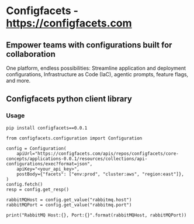 # Configfacets - https://configfacets.com

## Empower teams with configurations built for collaboration

One platform, endless possibilities: Streamline application and deployment configurations, Infrastructure as Code (IaC), agentic prompts, feature flags, and more.

## Configfacets python client library

### Usage

```
pip install configfacets==0.0.1
```

```
from configfacets.configuration import Configuration

config = Configuration(
    apiUrl="https://configfacets.com/apis/repos/configfacets/core-concepts/applications-0.0.1/resources/collections/api-configurations/exec?format=json",
    apiKey="<your_api_key>",
    postBody={"facets": ["env:prod", "cluster:aws", "region:east"]},
)
config.fetch()
resp = config.get_resp()

rabbitMQHost = config.get_value("rabbitmq.host")
rabbitMQPort = config.get_value("rabbitmq.port")

print("RabbitMQ Host:{}, Port:{}".format(rabbitMQHost, rabbitMQPort))


```
